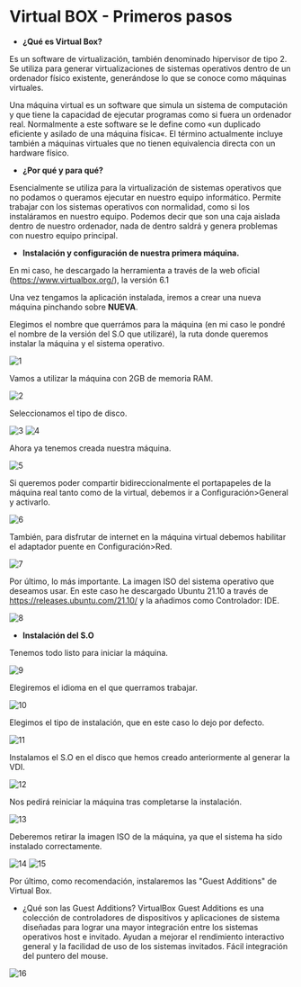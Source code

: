 # Virtual BOX - Primeros pasos

* **¿Qué es Virtual Box?**

Es un software de virtualización, también denominado hipervisor de tipo 2. Se utiliza para generar virtualizaciones de sistemas operativos dentro de un ordenador físico existente, generándose lo que se conoce como máquinas virtuales.

Una máquina virtual es un software que simula un sistema de computación y que tiene la capacidad de ejecutar programas como si fuera un ordenador real. Normalmente a este software se le define como «un duplicado eficiente y asilado de una máquina física«. El término actualmente incluye también a máquinas virtuales que no tienen equivalencia directa con un hardware físico.

* **¿Por qué y para qué?**

Esencialmente se utiliza para la virtualización de sistemas operativos que no podamos o queramos ejecutar en nuestro equipo informático. Permite trabajar con los sistemas operativos con normalidad, como si los instaláramos en nuestro equipo. Podemos decir que son una caja aislada dentro de nuestro ordenador, nada de dentro saldrá y genera problemas con nuestro equipo principal.

* **Instalación y configuración de nuestra primera máquina.**

En mi caso, he descargado la herramienta a través de la web oficial (https://www.virtualbox.org/), la versión 6.1

Una vez tengamos la aplicación instalada, iremos a crear una nueva máquina pinchando sobre **NUEVA**.

Elegimos el nombre que querrámos para la máquina (en mi caso le pondré el nombre de la versión del S.O que utilizaré), la ruta donde queremos instalar la máquina y el sistema operativo.

![1](./img/1.png)

Vamos a utilizar la máquina con 2GB de memoria RAM.

![2](./img/2.png)

Seleccionamos el tipo de disco.

![3](./img/3.png)
![4](./img/4.png)

Ahora ya tenemos creada nuestra máquina.

![5](./img/5.png)

Si queremos poder compartir bidireccionalmente el portapapeles de la máquina real tanto como de la virtual, debemos ir a Configuración>General y activarlo.

![6](./img/6.png)

También, para disfrutar de internet en la máquina virtual debemos habilitar el adaptador puente en Configuración>Red.

![7](./img/7.png)

Por último, lo más importante. La imagen ISO del sistema operativo que deseamos usar. En este caso he descargado Ubuntu 21.10 a través de https://releases.ubuntu.com/21.10/ y la añadimos como Controlador: IDE.

![8](./img/8.png)

* **Instalación del S.O**

Tenemos todo listo para iniciar la máquina.

![9](./img/9.png)

Elegiremos el idioma en el que querramos trabajar.

![10](./img/10.png)

Elegimos el tipo de instalación, que en este caso lo dejo por defecto.

![11](./img/11.png)

Instalamos el S.O en el disco que hemos creado anteriormente al generar la VDI.

![12](./img/12.png)

Nos pedirá reiniciar la máquina tras completarse la instalación.

![13](./img/13.png)

Deberemos retirar la imagen ISO de la máquina, ya que el sistema ha sido instalado correctamente.

![14](./img/14.png)
![15](./img/15.png)

Por último, como recomendación, instalaremos las "Guest Additions" de Virtual Box.

* ¿Qué son las Guest Additions?
VirtualBox Guest Additions es una colección de controladores de dispositivos y aplicaciones de sistema diseñadas para lograr una mayor integración entre los sistemas operativos host e invitado. Ayudan a mejorar el rendimiento interactivo general y la facilidad de uso de los sistemas invitados. Fácil integración del puntero del mouse.

![16](./img/16.png)

